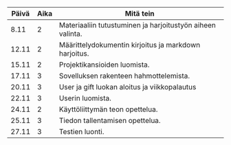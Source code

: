 Päivä  |Aika |Mitä tein
-------|------|---------
8.11 | 2 | Materiaaliin tutustuminen ja harjoitustyön aiheen valinta.
12.11  | 2 | Määrittelydokumentin kirjoitus ja markdown harjoitus.
15.11 | 2 | Projektikansioiden luomista.
17.11 | 3 | Sovelluksen rakenteen hahmottelemista.
20.11 | 3 | User ja gift luokan aloitus ja viikkopalautus
22.11 | 3 | Userin luomista.
24.11 | 2 | Käyttöliittymän teon opettelua.
25.11 | 3 | Tiedon tallentamisen opettelua.
27.11 | 3 | Testien luonti.
